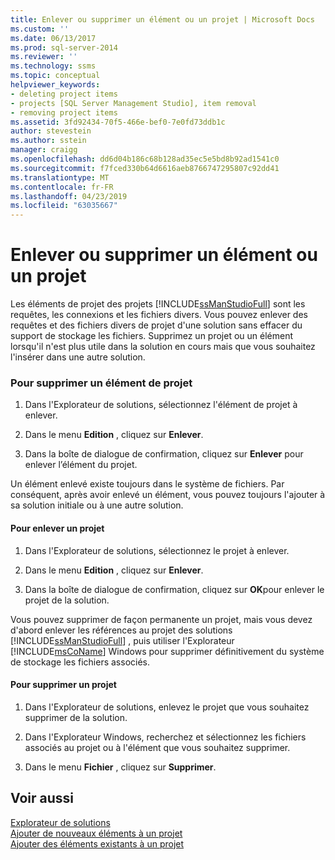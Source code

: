 ```yaml
---
title: Enlever ou supprimer un élément ou un projet | Microsoft Docs
ms.custom: ''
ms.date: 06/13/2017
ms.prod: sql-server-2014
ms.reviewer: ''
ms.technology: ssms
ms.topic: conceptual
helpviewer_keywords:
- deleting project items
- projects [SQL Server Management Studio], item removal
- removing project items
ms.assetid: 3fd92434-70f5-466e-bef0-7e0fd73ddb1c
author: stevestein
ms.author: sstein
manager: craigg
ms.openlocfilehash: dd6d04b186c68b128ad35ec5e5bd8b92ad1541c0
ms.sourcegitcommit: f7fced330b64d6616aeb8766747295807c92dd41
ms.translationtype: MT
ms.contentlocale: fr-FR
ms.lasthandoff: 04/23/2019
ms.locfileid: "63035667"
---
```

# <a name="remove-or-delete-an-item-or-project"></a>Enlever ou supprimer un élément ou un projet
  Les éléments de projet des projets [!INCLUDE[ssManStudioFull](../../includes/ssmanstudiofull-md.md)] sont les requêtes, les connexions et les fichiers divers. Vous pouvez enlever des requêtes et des fichiers divers de projet d'une solution sans effacer du support de stockage les fichiers. Supprimez un projet ou un élément lorsqu'il n'est plus utile dans la solution en cours mais que vous souhaitez l'insérer dans une autre solution.  
  
### <a name="to-remove-a-project-item"></a>Pour supprimer un élément de projet  
  
1.  Dans l'Explorateur de solutions, sélectionnez l'élément de projet à enlever.  
  
2.  Dans le menu **Edition** , cliquez sur **Enlever**.  
  
3.  Dans la boîte de dialogue de confirmation, cliquez sur **Enlever** pour enlever l’élément du projet.  
  
 Un élément enlevé existe toujours dans le système de fichiers. Par conséquent, après avoir enlevé un élément, vous pouvez toujours l'ajouter à sa solution initiale ou à une autre solution.  
  
#### <a name="to-remove-a-project"></a>Pour enlever un projet  
  
1.  Dans l'Explorateur de solutions, sélectionnez le projet à enlever.  
  
2.  Dans le menu **Edition** , cliquez sur **Enlever**.  
  
3.  Dans la boîte de dialogue de confirmation, cliquez sur **OK**pour enlever le projet de la solution.  
  
 Vous pouvez supprimer de façon permanente un projet, mais vous devez d'abord enlever les références au projet des solutions [!INCLUDE[ssManStudioFull](../../includes/ssmanstudiofull-md.md)] , puis utiliser l'Explorateur [!INCLUDE[msCoName](../../includes/msconame-md.md)] Windows pour supprimer définitivement du système de stockage les fichiers associés.  
  
#### <a name="to-delete-a-project"></a>Pour supprimer un projet  
  
1.  Dans l'Explorateur de solutions, enlevez le projet que vous souhaitez supprimer de la solution.  
  
2.  Dans l'Explorateur Windows, recherchez et sélectionnez les fichiers associés au projet ou à l'élément que vous souhaitez supprimer.  
  
3.  Dans le menu **Fichier** , cliquez sur **Supprimer**.  
  
## <a name="see-also"></a>Voir aussi  
 [Explorateur de solutions](solution-explorer.md)   
 [Ajouter de nouveaux éléments à un projet](add-new-items-to-a-project.md)   
 [Ajouter des éléments existants à un projet](add-existing-items-to-a-project.md)  
  
  
